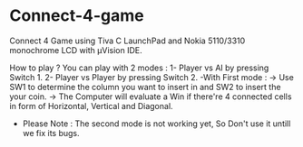 # Connect-4-game
Connect 4 Game using Tiva C LaunchPad and Nokia 5110/3310 monochrome LCD with µVision IDE.

How to play ?
You can play with 2 modes :
1- Player vs AI by pressing Switch 1.
2- Player vs Player by pressing Switch 2.
-With First mode :
-> Use SW1 to determine the column you want to insert in and SW2 to insert the your coin.
-> The Computer will evaluate a Win if there're 4 connected cells in form of Horizontal, Vertical and Diagonal.

- Please Note :
 The second mode is not working yet, So Don't use it untill we fix its bugs.
